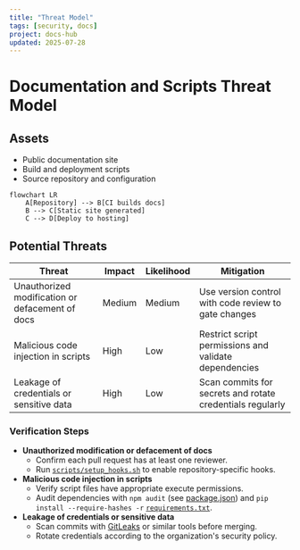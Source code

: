 ```yaml
---
title: "Threat Model"
tags: [security, docs]
project: docs-hub
updated: 2025-07-28
---
```


# Documentation and Scripts Threat Model

## Assets

- Public documentation site
- Build and deployment scripts
- Source repository and configuration

```mermaid
flowchart LR
    A[Repository] --> B[CI builds docs]
    B --> C[Static site generated]
    C --> D[Deploy to hosting]
```

## Potential Threats


| Threat | Impact | Likelihood | Mitigation |
| --- | --- | --- | --- |
| Unauthorized modification or defacement of docs | Medium | Medium | Use version control with code review to gate changes |
| Malicious code injection in scripts | High | Low | Restrict script permissions and validate dependencies |
| Leakage of credentials or sensitive data | High | Low | Scan commits for secrets and rotate credentials regularly |

### Verification Steps

- **Unauthorized modification or defacement of docs**
  - Confirm each pull request has at least one reviewer.
  - Run [`scripts/setup_hooks.sh`](../../scripts/setup_hooks.sh) to enable repository-specific hooks.
- **Malicious code injection in scripts**
  - Verify script files have appropriate execute permissions.
  - Audit dependencies with `npm audit` (see [package.json](../../package.json)) and `pip install --require-hashes -r` [`requirements.txt`](../../requirements.txt).
- **Leakage of credentials or sensitive data**
  - Scan commits with [GitLeaks](https://github.com/gitleaks/gitleaks) or similar tools before merging.
  - Rotate credentials according to the organization's security policy.
